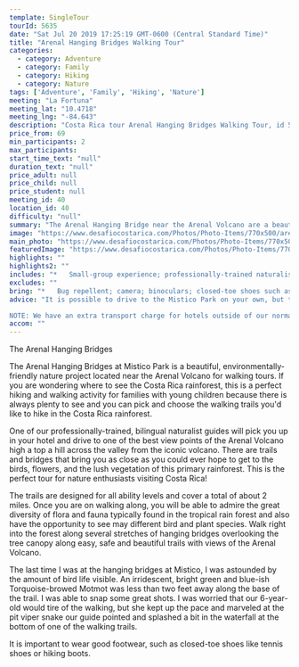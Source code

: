 ```yaml
---
template: SingleTour
tourId: 5635
date: "Sat Jul 20 2019 17:25:19 GMT-0600 (Central Standard Time)"
title: "Arenal Hanging Bridges Walking Tour"
categories: 
  - category: Adventure
  - category: Family
  - category: Hiking
  - category: Nature
tags: ['Adventure', 'Family', 'Hiking', 'Nature']
meeting: "La Fortuna"
meeting_lat: "10.4718"
meeting_lng: "-84.643"
description: "Costa Rica tour Arenal Hanging Bridges Walking Tour, id 5635"
price_from: 69
min_participants: 2
max_participants: 
start_time_text: "null"
duration_text: "null"
price_adult: null
price_child: null
price_student: null
meeting_id: 40
location_id: 40
difficulty: "null"
summary: "The Arenal Hanging Bridge near the Arenal Volcano are a beautiful, environmentally-friendly tourist attraction that's perfect for nature enthusiasts of all ages and specially-suited for families with young children. The Arenal walking trails are perfect for all abilities. Enjoy a nice Costa Rica walking tour to see amazing wildlife."
image: "https://www.desafiocostarica.com/Photos/Photo-Items/770x500/arenal-hanging-bridges-1406317152.jpg"
main_photo: "https://www.desafiocostarica.com/Photos/Photo-Items/770x500/arenal-hanging-bridges-1406317152.jpg"
featuredImage: "https://www.desafiocostarica.com/Photos/Photo-Items/770x500/arenal-hanging-bridges-1406317152.jpg"
highlights: ""
highlights2: ""
includes: "*   Small-group experience; professionally-trained naturalist guide; roundtrip transportation; entrance to private reserve"
excludes: ""
bring: "*   Bug repellent; camera; binoculars; closed-toe shoes such as tennis shoes or hiking boots; rain gear"
advice: "It is possible to drive to the Mistico Park on your own, but taxis are about $30 each way. In addition, after paying the $24 entrance fee, you can also do the walking trails on your own, but we highly recommend the use of a guide as it makes the visit much more interesting as it is often difficult for the naked eye to spot creatures in the wild of the rainforest while hiking in Costa Rica.

NOTE: We have an extra transport charge for hotels outside of our normal pick-up"
accom: ""
---
```

The Arenal Hanging Bridges

The Arenal Hanging Bridges at Mistico Park is a beautiful, environmentally-friendly nature project located near the Arenal Volcano for walking tours. If you are wondering where to see the Costa Rica rainforest, this is a perfect hiking and walking activity for families with young children because there is always plenty to see and you can pick and choose the walking trails you'd like to hike in the Costa Rica rainforest.

One of our professionally-trained, bilingual naturalist guides will pick you up in your hotel and drive to one of the best view points of the Arenal Volcano high a top a hill across the valley from the iconic volcano. There are trails and bridges that bring you as close as you could ever hope to get to the birds, flowers, and the lush vegetation of this primary rainforest. This is the perfect tour for nature enthusiasts visiting Costa Rica!

The trails are designed for all ability levels and cover a total of about 2 miles. Once you are on walking along, you will be able to admire the great diversity of flora and fauna typically found in the tropical rain forest and also have the opportunity to see may different bird and plant species. Walk right into the forest along several stretches of hanging bridges overlooking the tree canopy along easy, safe and beautiful trails with views of the Arenal Volcano.

The last time I was at the hanging bridges at Mistico, I was astounded by the amount of bird life visible. An irridescent, bright green and blue-ish Torquoise-browed Motmot was less than two feet away along the base of the trail. I was able to snap some great shots. I was worried that our 6-year-old would tire of the walking, but she kept up the pace and marveled at the pit viper snake our guide pointed and splashed a bit in the waterfall at the bottom of one of the walking trails.

It is important to wear good footwear, such as closed-toe shoes like tennis shoes or hiking boots.